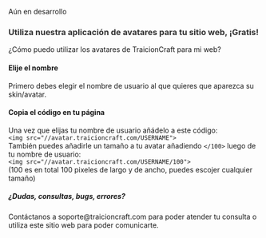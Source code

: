 Aún en desarrollo
<h3 style="color: #333">Utiliza nuestra aplicación de avatares para tu sitio web, ¡Gratis!</h3>
<div class="col-md-8">
¿Cómo puedo utilizar los avatares de TraicionCraft para mi web?
<div class="col-md-4">
<h4>Elije el nombre</h4>
<p>Primero debes elegir el nombre de usuario al que quieres que aparezca su skin/avatar.</p>
</div>
<div class="col-md-4">
<h4>Copia el código en tu página</h4>
<p>Una vez que elijas tu nombre de usuario añádelo a este código:
<br><code>&lt;img src="//avatar.traicioncraft.com/USERNAME"&gt;</code><br>
También puedes añadirle un tamaño a tu avatar añadiendo <code>&lt;/100&gt;</code> luego de tu nombre de usuario: <br>
<code>&lt;img src="//avatar.traicioncraft.com/USERNAME/100"&gt;</code><br>
(100 es en total 100 pixeles de largo y de ancho, puedes escojer cualquier tamaño)</p>
</div>
</div>
<h5>¿Dudas, consultas, bugs, errores?</h5>
<p>Contáctanos a soporte@traicioncraft.com para poder atender tu consulta o utiliza este sitio web para poder comunicarte.</p>
